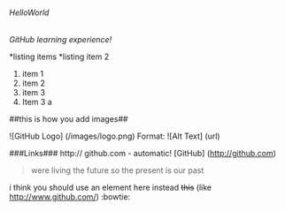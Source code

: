 ###### HelloWorld
*GitHub learning experience!*

*listing 
items
*listing 
item 2

1. item 1 
2. item 2
3. item 3
  1. Item 3 a

##this is how you add images##

![GitHub Logo] (/images/logo.png)
Format: ![Alt Text] (url)

###Links###
http:// github.com - automatic!
[GitHub] (http://github.com)

>were living the future so
>the present is our past

i think you should use an <addr> element here instead
~~this~~
(like http://www.github.com/)
:bowtie:
